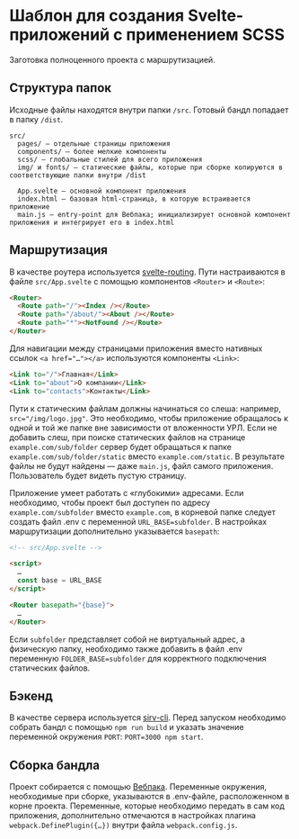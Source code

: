 # Шаблон для создания Svelte-приложений с применением SCSS

Заготовка полноценного проекта с маршрутизацией.

## Структура папок
Исходные файлы находятся внутри папки `/src`. Готовый бандл попадает в папку `/dist`.

```
src/
  pages/ — отдельные страницы приложения
  components/ — более мелкие компоненты
  scss/ — глобальные стилей для всего приложения
  img/ и fonts/ — статические файлы, которые при сборке копируются в соответствующие папки внутри /dist

  App.svelte — основной компонент приложения
  index.html — базовая html-страница, в которую встраивается приложение
  main.js — entry-point для Вебпака; инициализирует основной компонент приложения и интегрирует его в index.html
```

## Маршрутизация
В качестве роутера используется [svelte-routing](https://www.npmjs.com/package/svelte-routing). Пути настраиваются в файле `src/App.svelte` c помощью компонентов `<Router>` и `<Route>`: 
```html
<Router>
  <Route path="/"><Index /></Route>
  <Route path="/about/"><About /></Route>
  <Route path="*"><NotFound /></Route>
</Router>
```

Для навигации между страницами приложения вместо нативных ссылок `<a href="…"></a>` используются компоненты `<Link>`:
```html
<Link to="/">Главная</Link>
<Link to="about">О компании</Link>
<Link to="contacts">Контакты</Link>
```

Пути к статическим файлам должны начинаться со слеша: например, `src="/img/logo.jpg"`. Это необходимо, чтобы приложение обращалось к одной и той же папке вне зависимости от вложенности УРЛ. Если не добавить слеш, при поиске статических файлов на странице `example.com/sub/folder` сервер будет обращаться к папке `example.com/sub/folder/static` вместо `example.com/static`. В результате файлы не будут найдены — даже `main.js`, файл самого приложения. Пользователь будет видеть пустую страницу.

Приложение умеет работать с «глубокими» адресами. Если необходимо, чтобы проект был доступен по адресу `example.com/subfolder` вместо `example.com`, в корневой папке следует создать файл .env с переменной `URL_BASE=subfolder`. В настройках маршрутизации дополнительно указывается `basepath`:
```html
<!-- src/App.svelte -->

<script>
  …
  const base = URL_BASE
</script>

<Router basepath="{base}">
  …
</Router>
```

Если `subfolder` представляет собой не виртуальный адрес, а физическую папку, необходимо также добавить в файл .env переменную `FOLDER_BASE=subfolder` для корректного подключения статических файлов.

## Бэкенд
В качестве сервера используется [sirv-cli](https://www.npmjs.com/package/sirv-cli). Перед запуском необходимо собрать бандл с помощью `npm run build` и указать значение переменной окружения `PORT`: `PORT=3000 npm start`.

## Сборка бандла
Проект собирается с помощью [Вебпака](https://webpack.js.org). Переменные окружения, необходимые при сборке, указываются в .env-файле, расположенном в корне проекта. Переменные, которые необходимо передать в сам код приложения, дополнительно отмечаются в настройках плагина `webpack.DefinePlugin({…})` внутри файла `webpack.config.js`.

